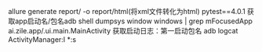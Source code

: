 allure generate report/ -o report/html(将xml文件转化为html)
pytest==4.0.1
获取app启动名/包名adb shell dumpsys window windows | grep mFocusedApp
ai.zile.app/.ui.main.MainActivity
获取启动日志：第一启动包名
adb logcat ActivityManager:I *:s

